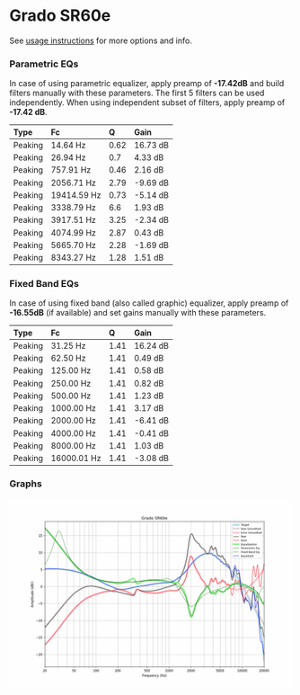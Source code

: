 # Grado SR60e
See [usage instructions](https://github.com/jaakkopasanen/AutoEq#usage) for more options and info.

### Parametric EQs
In case of using parametric equalizer, apply preamp of **-17.42dB** and build filters manually
with these parameters. The first 5 filters can be used independently.
When using independent subset of filters, apply preamp of **-17.42 dB**.

| Type    | Fc          |    Q | Gain     |
|:--------|:------------|:-----|:---------|
| Peaking | 14.64 Hz    | 0.62 | 16.73 dB |
| Peaking | 26.94 Hz    | 0.7  | 4.33 dB  |
| Peaking | 757.91 Hz   | 0.46 | 2.16 dB  |
| Peaking | 2056.71 Hz  | 2.79 | -9.69 dB |
| Peaking | 19414.59 Hz | 0.73 | -5.14 dB |
| Peaking | 3338.79 Hz  | 6.6  | 1.93 dB  |
| Peaking | 3917.51 Hz  | 3.25 | -2.34 dB |
| Peaking | 4074.99 Hz  | 2.87 | 0.43 dB  |
| Peaking | 5665.70 Hz  | 2.28 | -1.69 dB |
| Peaking | 8343.27 Hz  | 1.28 | 1.51 dB  |

### Fixed Band EQs
In case of using fixed band (also called graphic) equalizer, apply preamp of **-16.55dB**
(if available) and set gains manually with these parameters.

| Type    | Fc          |    Q | Gain     |
|:--------|:------------|:-----|:---------|
| Peaking | 31.25 Hz    | 1.41 | 16.24 dB |
| Peaking | 62.50 Hz    | 1.41 | 0.49 dB  |
| Peaking | 125.00 Hz   | 1.41 | 0.58 dB  |
| Peaking | 250.00 Hz   | 1.41 | 0.82 dB  |
| Peaking | 500.00 Hz   | 1.41 | 1.23 dB  |
| Peaking | 1000.00 Hz  | 1.41 | 3.17 dB  |
| Peaking | 2000.00 Hz  | 1.41 | -6.41 dB |
| Peaking | 4000.00 Hz  | 1.41 | -0.41 dB |
| Peaking | 8000.00 Hz  | 1.41 | 1.03 dB  |
| Peaking | 16000.01 Hz | 1.41 | -3.08 dB |

### Graphs
![](./Grado%20SR60e.png)